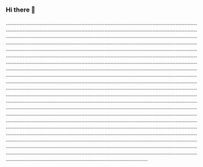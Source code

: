 ### Hi there 👋

........................................................................................................................................................................................................................................................................................................................................................................................................................................................................................................................................................................................................................................................................................................................................................................................................................................................................................................................................................................................................................................................................................................................................................................................................................................................................................................................................................................................................................................................................................................................................................................................................................................................................................................................................................................................................................................................................................................................................................................................................................................................................................................................................................................................................................................................................................................................................................................................................................................................................................................................................................................................................................................................................................................................................................................................................